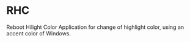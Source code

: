 # RHC
Reboot Hilight Color
Application for change of highlight color, using an accent color of Windows.
